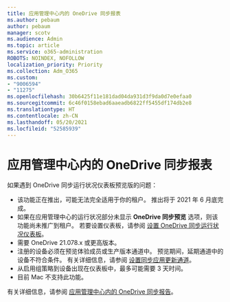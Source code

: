 ```yaml
---
title: 应用管理中心内的 OneDrive 同步报表
ms.author: pebaum
author: pebaum
manager: scotv
ms.audience: Admin
ms.topic: article
ms.service: o365-administration
ROBOTS: NOINDEX, NOFOLLOW
localization_priority: Priority
ms.collection: Adm_O365
ms.custom:
- "9006594"
- "11275"
ms.openlocfilehash: 30b6425f11e181dad04da931d3f9da0d7e0efaa0
ms.sourcegitcommit: 6c46f0158ebad6aaeadb6822ff5455df174db2e8
ms.translationtype: HT
ms.contentlocale: zh-CN
ms.lasthandoff: 05/20/2021
ms.locfileid: "52585939"
---
```

# <a name="onedrive-sync-reports-in-the-app-admin-center"></a>应用管理中心内的 OneDrive 同步报表

如果遇到 OneDrive 同步运行状况仪表板预览版的问题：

- 该功能正在推出，可能无法完全适用于你的租户。 推出将于 2021 年 6 月底完成。
- 如果在应用管理中心的运行状况部分未显示 **OneDrive 同步预览** 选项，则该功能尚未推广到租户。 若要设置仪表板，请参阅 [设置 OneDrive 同步运行状况仪表板](/OneDrive/sync-health#set-up-the-onedrive-sync-health-dashboard)。
- 需要 OneDrive 21.078.x 或更高版本。
- 注册的设备必须在预览体验成员或生产版本通道中。 预览期间，延期通道中的设备不符合条件。 有关详细信息，请参阅 [设置同步应用更新通道](/OneDrive/use-group-policy#set-the-sync-app-update-ring)。
- 从启用组策略到设备出现在仪表板中，最多可能需要 3 天时间。
- 目前 Mac 不支持此功能。

有关详细信息，请参阅 [应用管理中心内的 OneDrive 同步报告](/OneDrive/sync-health)。